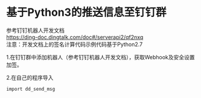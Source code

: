 基于Python3的推送信息至钉钉群
===
参考钉钉机器人开发文档  
https://ding-doc.dingtalk.com/doc#/serverapi2/qf2nxq  
注意：开发文档上的签名计算代码示例代码基于Python2.7  

1.在钉钉群中添加机器人（参考钉钉机器人开发文档），获取Webhook及安全设置加签。 

2.在自己的程序导入  

```import dd_send_msg```

